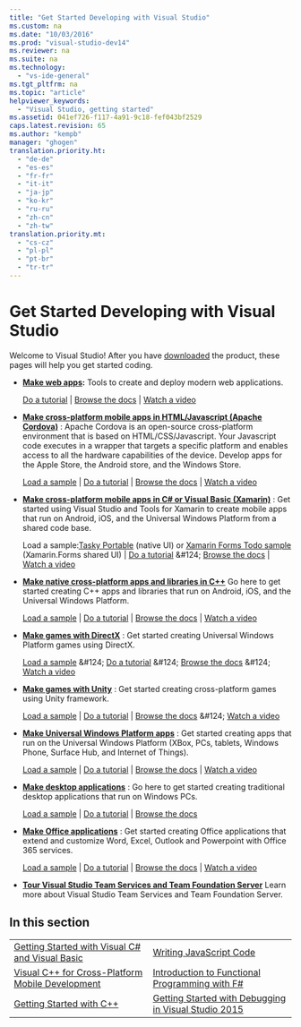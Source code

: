 ```yaml
---
title: "Get Started Developing with Visual Studio"
ms.custom: na
ms.date: "10/03/2016"
ms.prod: "visual-studio-dev14"
ms.reviewer: na
ms.suite: na
ms.technology: 
  - "vs-ide-general"
ms.tgt_pltfrm: na
ms.topic: "article"
helpviewer_keywords: 
  - "Visual Studio, getting started"
ms.assetid: 041ef726-f117-4a91-9c18-fef043bf2529
caps.latest.revision: 65
ms.author: "kempb"
manager: "ghogen"
translation.priority.ht: 
  - "de-de"
  - "es-es"
  - "fr-fr"
  - "it-it"
  - "ja-jp"
  - "ko-kr"
  - "ru-ru"
  - "zh-cn"
  - "zh-tw"
translation.priority.mt: 
  - "cs-cz"
  - "pl-pl"
  - "pt-br"
  - "tr-tr"
---
```

# Get Started Developing with Visual Studio
Welcome to Visual Studio! After you have [downloaded](http://www.visualstudio.com/community) the product, these pages will help you get started coding.  
  
-   **[Make web apps](https://www.visualstudio.com/features/modern-web-tooling-vs):** Tools to create and deploy modern web applications.  
  
     [Do a tutorial](https://docs.asp.net/en/latest/tutorials/your-first-aspnet-application.html) &#124;                               [Browse the docs](https://docs.asp.net/) &#124;                                   [Watch a video](http://www.asp.net/vnext)  
  
-   **[Make cross-platform mobile apps in HTML/Javascript (Apache Cordova)](http://taco.visualstudio.com/en-us/docs/get-started-first-mobile-app/)** :               Apache Cordova is an open-source cross-platform environment that is based on HTML/CSS/Javascript.  Your Javascript code executes in a wrapper that                  targets a specific platform and enables access to all the hardware capabilities of the device. Develop apps for the Apple Store, the Android store, and the Windows Store.  
  
     [Load a sample](https://github.com/Microsoft/cordova-samples/tree/master/todo-angularjs) &#124;   [Do a tutorial](http://taco.visualstudio.com/en-us/docs/get-started-first-mobile-app/) &#124;                               [Browse the docs](http://taco.visualstudio.com/en-us/docs/get-started-vs-tools-apache-cordova/) &#124;                                [Watch a video](https://channel9.msdn.com/Blogs/Seth-Juarez/Getting-Started-with-Apache-Cordova-in-Visual-Studio)  
  
-   **[Make cross-platform mobile apps in C# or Visual Basic (Xamarin)](../Topic/Visual%20Studio%20and%20Xamarin.md)** : Get started using Visual Studio and Tools for Xamarin to create mobile apps that run on Android, iOS, and the Universal Windows Platform from a shared code base.  
  
     Load a sample:[Tasky Portable](http://developer.xamarin.com/samples/mobile/TaskyPortable/) (native UI) or  [Xamarin Forms Todo sample](https://github.com/xamarin/xamarin-forms-samples/tree/master/Todo) (Xamarin.Forms shared UI) &#124;   [Do a tutorial](https://msdn.microsoft.com/library/dn879698\(v=vs.140\).aspx) &#124;                             [Browse the docs](https://msdn.microsoft.com/en-us/library/mt299001.aspx) &#124;                                  [Watch a video](https://channel9.msdn.com/Series/Cross-Platform-Development-with-Xamarin--Visual-Studio/01)  
  
-   **[Make native cross-platform apps and libraries in C++](https://www.visualstudio.com/explore/cplusplus-mdd-vs.aspx)** Go here to get started creating C++ apps and libraries that run on Android, iOS, and the Universal Windows Platform.  
  
     [Load a sample](https://code.msdn.microsoft.com/MoreTeaPots-Android-a9bd8549) &#124;   [Do a tutorial](https://msdn.microsoft.com/en-us/library/dn707595.aspx) &#124;                             [Browse the docs](https://msdn.microsoft.com/en-us/library/dn707591.aspx) &#124;                                  [Watch a video](https://channel9.msdn.com/Series/ConnectOn-Demand/239)  
  
-   **[Make games with DirectX](https://msdn.microsoft.com/en-us/library/windows/desktop/ee663274\(v=vs.85\).aspx)** : Get started creating Universal Windows Platform games using DirectX.  
  
     [Load a sample](https://msdn.microsoft.com/en-us/library/windows/desktop/bb153300\(v=vs.85\).aspx) &#124;                    [Do a tutorial](https://msdn.microsoft.com/en-us/library/windows/desktop/bb153264\(v=vs.85\).aspx) &#124;                                [Browse the docs](https://msdn.microsoft.com/en-us/library/windows/desktop/ee663274\(v=vs.85\).aspx) &#124;                                   [Watch a video](https://channel9.msdn.com/Series/Introduction-to-C-and-DirectX-Game-Development/01)  
  
-   **[Make games with Unity](../Topic/Visual%20Studio%20Tools%20for%20Unity.md)** : Get started creating cross-platform games using Unity framework.  
  
     [Load a sample](http://unity3d.com/learn/resources/downloads) &#124;                     [Do a tutorial](http://unity3d.com/learn/tutorials/projects/roll-ball-tutorial) &#124;                               [Browse the docs](https://msdn.microsoft.com/en-us/library/dn940019\(v=vs.140\).aspx) &#124;     [Watch a video](https://www.youtube.com/playlist?list=PLReL099Y5nRfseAg0k1SJOlpqdcsDs8Em)  
  
-   **[Make Universal Windows Platform apps](https://dev.windows.com/en-us/windows-apps)** : Get started creating apps that run on the Universal Windows Platform (XBox, PCs, tablets, Windows Phone, Surface Hub, and Internet of Things).  
  
     [Load a sample](https://github.com/Microsoft/Windows-universal-samples) &#124;                          [Do a tutorial](https://msdn.microsoft.com/library/windows/apps/dn765018.aspx) &#124;                                [Browse the docs](https://dev.windows.com/en-us) &#124;     [Watch a video](https://channel9.msdn.com/Blogs/One-Dev-Minute/Getting-started-with-Windows-10)  
  
-   **[Make desktop applications](https://dev.windows.com/en-us/desktop)** : Go here to get started creating traditional desktop applications that run on Windows PCs.  
  
     [Load a sample](https://github.com/microsoft/windows-classic-samples) &#124;                     [Do a tutorial](https://msdn.microsoft.com/en-us/library/dd492171.aspx) &#124;                               [Browse the docs](https://dev.windows.com/en-us/desktop)  
  
-   **[Make Office applications](https://msdn.microsoft.com/en-us/library/fp161347.aspx)** : Get started creating Office applications that extend and customize Word, Excel, Outlook and Powerpoint with Office 365 services.  
  
     [Load a sample](https://code.msdn.microsoft.com/office365/) &#124;                       [Do a tutorial](http://dev.office.com/getting-started/office365apis) &#124;                              [Browse the docs](https://msdn.microsoft.com/en-us/office/aa905340.aspx) &#124;                                   [Watch a video](http://dev.office.com/videos)  
  
-   **[Tour Visual Studio Team Services and Team Foundation Server](https://www.visualstudio.com/products/visual-studio-team-services-vs)**  Learn more about Visual Studio Team Services and Team Foundation Server.  
  
## In this section  
  
|||  
|-|-|  
|[Getting Started with Visual C# and Visual Basic](../VS_IDE/getting-started-with-visual-csharp-and-visual-basic.md)|[Writing JavaScript Code](http://msdn.microsoft.com/library/cte3c772\(v=vs.94\).aspx)|  
|[Visual C++ for Cross-Platform Mobile Development](../Topic/Visual%20C++%20for%20Cross-Platform%20Mobile%20Development.md)|[Introduction to Functional Programming with F#](http://msdn.microsoft.com/library/vstudio/dd233147.aspx)|  
|[Getting Started with C++](../VS_IDE/getting-started-with-c---in-visual-studio.md)|[Getting Started with Debugging in Visual Studio 2015](../VS_IDE/getting-started-with-debugging-in-visual-studio-2015.md)|